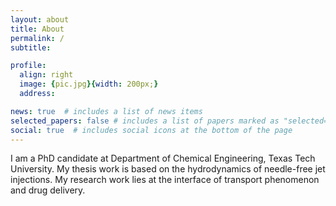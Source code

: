 ```yaml
---
layout: about
title: About
permalink: /
subtitle:   

profile:
  align: right
  image: {pic.jpg}{width: 200px;}
  address:  

news: true  # includes a list of news items
selected_papers: false # includes a list of papers marked as "selected={true}"
social: true  # includes social icons at the bottom of the page
---
```


I am a PhD candidate at Department of Chemical Engineering, Texas Tech University. My thesis work is based on the hydrodynamics of needle-free jet injections. My research work lies at the interface of transport phenomenon and drug delivery. 

[//]: # ( Write your biography here. Tell the world about yourself. Link to your favorite [subreddit]http://reddit.com. You can put a picture in, too. The code is )
